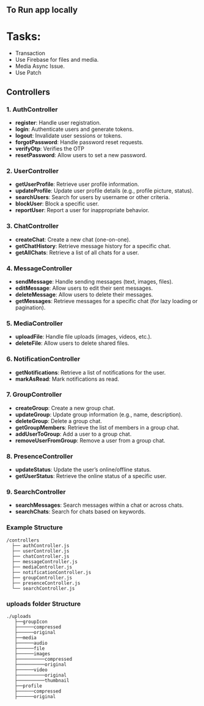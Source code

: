 ## To Run app locally




# Tasks:
   - Transaction
   - Use Firebase for files and media.
   - Media Async Issue.
   - Use Patch


## Controllers

### 1. **AuthController**
   - **register**: Handle user registration.
   - **login**: Authenticate users and generate tokens.
   - **logout**: Invalidate user sessions or tokens.
   - **forgotPassword**: Handle password reset requests.
   - **verifyOtp**: Verifies the OTP
   - **resetPassword**: Allow users to set a new password.

### 2. **UserController**
   - **getUserProfile**: Retrieve user profile information.
   - **updateProfile**: Update user profile details (e.g., profile picture, status).
   - **searchUsers**: Search for users by username or other criteria.
   - **blockUser**: Block a specific user.
   - **reportUser**: Report a user for inappropriate behavior.

### 3. **ChatController**
   - **createChat**: Create a new chat (one-on-one).
   - **getChatHistory**: Retrieve message history for a specific chat.
   - **getAllChats**: Retrieve a list of all chats for a user.

### 4. **MessageController**
   - **sendMessage**: Handle sending messages (text, images, files).
   - **editMessage**: Allow users to edit their sent messages.
   - **deleteMessage**: Allow users to delete their messages.
   - **getMessages**: Retrieve messages for a specific chat (for lazy loading or pagination).

### 5. **MediaController**
   - **uploadFile**: Handle file uploads (images, videos, etc.).
   - **deleteFile**: Allow users to delete shared files.

### 6. **NotificationController**
   - **getNotifications**: Retrieve a list of notifications for the user.
   - **markAsRead**: Mark notifications as read.

### 7. **GroupController**
   - **createGroup**: Create a new group chat.
   - **updateGroup**: Update group information (e.g., name, description).
   - **deleteGroup**: Delete a group chat.
   - **getGroupMembers**: Retrieve the list of members in a group chat.
   - **addUserToGroup**: Add a user to a group chat.
   - **removeUserFromGroup**: Remove a user from a group chat.

### 8. **PresenceController**
   - **updateStatus**: Update the user’s online/offline status.
   - **getUserStatus**: Retrieve the online status of a specific user.

### 9. **SearchController**
   - **searchMessages**: Search messages within a chat or across chats.
   - **searchChats**: Search for chats based on keywords.

### Example Structure

```
/controllers
  ├── authController.js
  ├── userController.js
  ├── chatController.js
  ├── messageController.js
  ├── mediaController.js
  ├── notificationController.js
  ├── groupController.js
  ├── presenceController.js
  └── searchController.js
```

### uploads folder Structure
```
./uploads
   ├──groupIcon
   ├──────compressed
   ├──────original
   ├──media
   ├──────audio
   ├──────file
   ├──────images
   ├──────────compressed
   ├──────────original
   ├──────video
   ├──────────original
   ├──────────thumbnail
   ├──profile
   ├──────compressed
   ├──────original
```